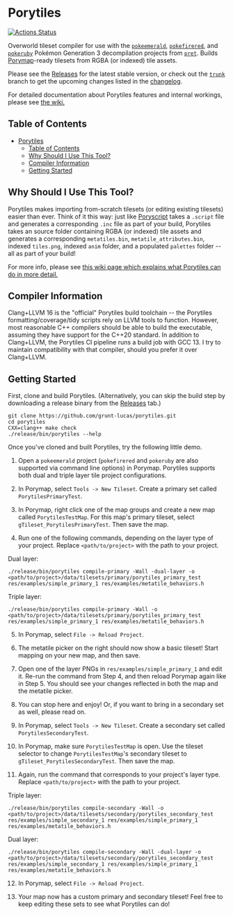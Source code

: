 # Porytiles

[![Actions Status](https://github.com/grunt-lucas/porytiles/workflows/Build%20Porytiles/badge.svg)](https://github.com/grunt-lucas/porytiles/actions)

Overworld tileset compiler for use with the [`pokeemerald`](https://github.com/pret/pokeemerald),
[`pokefirered`](https://github.com/pret/pokefirered), and [`pokeruby`](https://github.com/pret/pokeruby) Pokémon
Generation 3 decompilation projects from [`pret`](https://github.com/pret). Builds
[Porymap](https://github.com/huderlem/porymap)-ready tilesets from RGBA (or indexed) tile assets.

Please see the [Releases](https://github.com/grunt-lucas/porytiles/releases) for the latest stable version, or check out
the [`trunk`](https://github.com/grunt-lucas/porytiles/tree/trunk) branch to get the upcoming changes listed in the
[changelog](https://github.com/grunt-lucas/porytiles/blob/trunk/CHANGELOG.md).

For detailed documentation about Porytiles features and internal workings, please see
[the wiki.](https://github.com/grunt-lucas/porytiles/wiki)

## Table of Contents
- [Porytiles](#porytiles)
  - [Table of Contents](#table-of-contents)
  - [Why Should I Use This Tool?](#why-should-i-use-this-tool)
  - [Compiler Information](#compiler-information)
  - [Getting Started](#getting-started)

## Why Should I Use This Tool?

Porytiles makes importing from-scratch tilesets (or editing existing tilesets) easier than ever. Think of it this way:
just like [Poryscript](https://github.com/huderlem/poryscript) takes a `.script` file and generates a corresponding `.inc`
file as part of your build, Porytiles takes an source folder containing RGBA (or indexed) tile assets and generates a
corresponding `metatiles.bin`, `metatile_attributes.bin`, indexed `tiles.png`, indexed `anim` folder, and a populated
`palettes` folder -- all as part of your build!

For more info, please see
[this wiki page which explains what Porytiles can do in more detail.](https://github.com/grunt-lucas/porytiles/wiki/Why-Should-I-Use-This-Tool%3F)

## Compiler Information

Clang+LLVM 16 is the "official" Porytiles build toolchain -- the Porytiles formatting/coverage/tidy scripts rely on LLVM
tools to function. However, most reasonable C++ compilers should be able to build the executable, assuming they have
support for the C++20 standard. In addition to Clang+LLVM, the Porytiles CI pipeline runs a build job with GCC 13. I
try to maintain compatibility with that compiler, should you prefer it over Clang+LLVM.

## Getting Started

First, clone and build Porytiles. (Alternatively, you can skip the build step by downloading a release binary from the
[Releases](https://github.com/grunt-lucas/porytiles/releases) tab.)

```
git clone https://github.com/grunt-lucas/porytiles.git
cd porytiles
CXX=clang++ make check
./release/bin/porytiles --help
```

Once you've cloned and built Porytiles, try the following little demo.

1. Open a `pokeemerald` project (`pokefirered` and `pokeruby` are also supported via command line options) in Porymap. Porytiles supports both dual and triple layer tile project configurations.

2. In Porymap, select `Tools -> New Tileset`. Create a primary set called `PorytilesPrimaryTest`.

3. In Porymap, right click one of the map groups and create a new map called `PorytilesTestMap`. For this map's primary tileset, select `gTileset_PorytilesPrimaryTest`. Then save the map.

4. Run one of the following commands, depending on the layer type of your project. Replace `<path/to/project>` with the path to your project.

Dual layer:
```
./release/bin/porytiles compile-primary -Wall -dual-layer -o <path/to/project>/data/tilesets/primary/porytiles_primary_test res/examples/simple_primary_1 res/examples/metatile_behaviors.h
```

Triple layer:
```
./release/bin/porytiles compile-primary -Wall -o <path/to/project>/data/tilesets/primary/porytiles_primary_test res/examples/simple_primary_1 res/examples/metatile_behaviors.h
```

5. In Porymap, select `File -> Reload Project`.

6. The metatile picker on the right should now show a basic tileset! Start mapping on your new map, and then save.

7. Open one of the layer PNGs in `res/examples/simple_primary_1` and edit it. Re-run the command from Step 4, and then reload Porymap again like in Step 5. You should see your changes reflected in both the map and the metatile picker.

8. You can stop here and enjoy! Or, if you want to bring in a secondary set as well, please read on.

9. In Porymap, select `Tools -> New Tileset`. Create a secondary set called `PorytilesSecondaryTest`.

10. In Porymap, make sure `PorytilesTestMap` is open. Use the tileset selector to change `PorytilesTestMap`'s secondary tileset to `gTileset_PorytilesSecondaryTest`. Then save the map.

11. Again, run the command that corresponds to your project's layer type. Replace `<path/to/project>` with the path to your project.

Triple layer:
```
./release/bin/porytiles compile-secondary -Wall -o <path/to/project>/data/tilesets/secondary/porytiles_secondary_test res/examples/simple_secondary_1 res/examples/simple_primary_1 res/examples/metatile_behaviors.h
```
Dual layer:
```
./release/bin/porytiles compile-secondary -Wall -dual-layer -o <path/to/project>/data/tilesets/secondary/porytiles_secondary_test res/examples/simple_secondary_1 res/examples/simple_primary_1 res/examples/metatile_behaviors.h
```

12. In Porymap, select `File -> Reload Project`.

13. Your map now has a custom primary and secondary tileset! Feel free to keep editing these sets to see what Porytiles can do!
